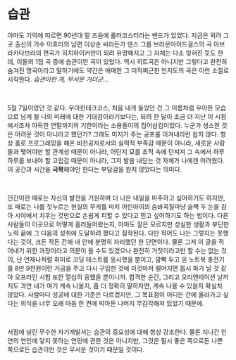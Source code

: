 # 습관

  아마도 기억에 따르면 90년대 말 즈음에 롤러코스터라는 밴드가 있었다. 지금은 외려 그곳 출신의 가수 이효리의 남편 이상순 씨라든가 댄스 그룹 브라운아이드걸스의 곡 아브라카다브라의 편곡가 히치하이커만이 외려 유명해지고 그 자체는 다소 잊혀진 듯도 한데, 이들의 1집 곡 중에 습관이란 곡이 있었다. 역시 히트곡은 아니지만 그렇다고 완전히 숨겨진 명곡이라고 말하기에도 약간은 애매한 그 미적찌근한 인지도의 곡은 이런 소절로 시작한다. _습관이란 게, 무서운 거더군_...

<br>

  5월 7일이었던 것 같다. 우아한테크코스, 처음 내게 들었던 건 그 이름처럼 우아한 모습으로 남게 될 나의 미래에 대한 기대감이라기보다는, 되려 한 달이 조금 더 지난 이 시점에서조차 아득한 연말까지의 기한이라는 소용돌이의 집어삼킴이었다. 누군가 생소한 것은 어려운 것이 아니라고 했던가? 그래도 미지가 주는 공포를 이겨내리란 쉽지 않다. 항상 홀로 프로그래밍을 해온 비전공자로서의 실력적 부족감 때문이 아니라, 새로운 사람들과 맺어야만 할 관계성 때문이 아니라, 어딘지 모를 조직 속에 던져져 그 속에서 하루하루를 보내야 할 고립감 때문이 아니라, 그저 발을 내딛는 것 자체가 나에겐 어려웠다. 이 공간과 시간을 **극복**해야만 한다는 부담감을 원치 않았다는 의미다.

<br>

인간이란 때로는 자신의 발전을 기원하며 더 나은 내일을 마주하고 싶어하기도 하지만, 또 때로는 나를 짓누르는 현실의 무게를 마치 어린아이의 숨바꼭질마냥 슬쩍 두 눈을 감아 시야에서 치우는 것만으로 손쉽게 피할 수 있다고 믿고 싶어하기도 하는 법이다. 다른 사람들이 이곳으로 어떻게 흘러들어왔는지, 아마도 잘은 모르지만 성실한 생활과 부딘한 노력 끝에 그 다음의 성취에 도달하려 했다고 짐작된다. 다만 적어도 나는 그렇지는 못했다는 것이, 크든 작든 간에 내 안에 분명히 자리했던 한 단면이다. 물론 그저 이 글을 적어내기 위한 과장이라고 의문이 들 수도 있겠으나 완전히 거짓이라고만 할 수는 없는 것이, 난 언제나처럼 취미로 코딩 테스트를 응시했을 뿐이고, 깜빡 두고 온 노트북 충전기를 8만 9천원이란 거금을 주고 다시 구입한 것에 이것마저 떨어지면 몹시 화가 날 것 같아 오프라인 시험 또한 열심히 응했을 뿐이니까. 합격한 순간, 그리고 오리엔테이션 날까지도 과연 내가 여기 계속 나올지, 좀 더 정확히 말하자면, 계속 나올 수 있을지 확실치 않았다. 사람마다 성공에 대한 기준은 다르겠지만, 그 목표점이 어디든 간에 올라가고 싶다는 의식을 너무 오래 마음 한 켠에 박아둔 나머지 무감각해져 있었기 때문에.

<br>

서점에 널린 무수한 자기계발서는 습관의 중요성에 대해 항상 강조한다. 물론 지나간 인연의 연인에 닿지 못하는 연민에 관한 것은 아니지만, 그것은 필시 좋은 쪽으로든 나쁜 쪽으로든 습관이란 것은 무서운 것이기 때문일 것이다. 